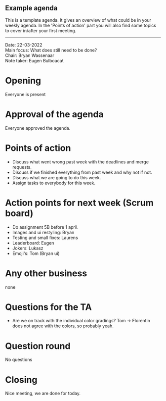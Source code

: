## Example agenda

This is a template agenda. It gives an overview of what could be in your weekly agenda.
In the 'Points of action' part you will also find some topics to cover in/after your first meeting. 

---

Date:           22-03-2022\
Main focus:     What does still need to be done?\
Chair:          Bryan Wassenaar\
Note taker:     Eugen Bulboaca\


# Opening
Everyone is present

# Approval of the agenda
Everyone approved the agenda.

# Points of action
- Discuss what went wrong past week with the deadlines and merge requests.
- Discuss if we finished everything from past week and why not if not.
- Discuss what we are going to do this week.
- Assign tasks to everybody for this week.


# Action points for next week (Scrum board)
- Do assignment 5B before 1 april.
- Images and ui restyling: Bryan
- Testing and small fixes: Laurens
- Leaderboard: Eugen
- Jokers: Lukasz
- Emoji's: Tom (Bryan ui)

# Any other business
none

# Questions for the TA
- Are we on track with the individual color gradings? Tom -> Florentin does not agree with the colors, so probably yeah.

# Question round
No questions 

# Closing
Nice meeting, we are done for today.
